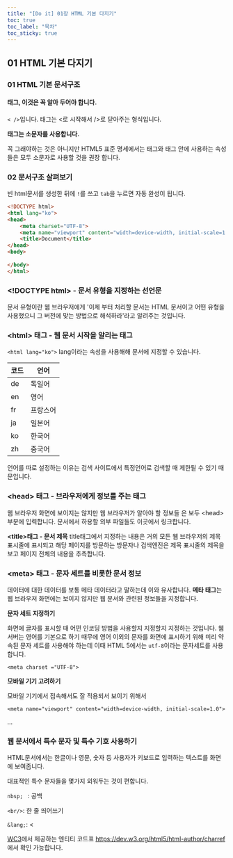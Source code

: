 ```yaml
---
title: "[Do it] 01장 HTML 기본 다지기"
toc: true
toc_label: "목차"
toc_sticky: true
---
```


## 01 HTML 기본 다지기

### 01 HTML 기본 문서구조

#### 태그, 이것은 꼭 알아 두어야 합니다.

`< />`입니다.  태그는 <로 시작해서 />로 닫아주는 형식입니다.

<span class="stt">**태그는 소문자를 사용합니다.**</span>

꼭 그래야하는 것은 아니지만 HTML5 표준 명세에서는 태그와 태그 안에 사용하는 속성들은 <span class="hlm">모두 소문자</span>로 사용할 것을 권장 합니다.

### 02 문서구조 살펴보기

빈 html문서를 생성한 뒤에 `!`를  쓰고 `tab`을 누르면 자동 완성이 됩니다.

```html
<!DOCTYPE html>
<html lang="ko">
<head>
    <meta charset="UTF-8">
    <meta name="viewport" content="width=device-width, initial-scale=1.0">
    <title>Document</title>
</head>
<body>
    
</body>
</html>
```

### \<!DOCTYPE html> - 문서 유형을 지정하는 선언문

문서 유형이란 웹 브라우저에게 '이제 부터 처리할 문서는 HTML 문서이고 어떤 유형을 사용했으니 그 버전에 맞는 방법으로 해석하라'라고 알려주는 것입니다.

### \<html> 태그 - 웹 문서 시작을 알리는 태그

`<html lang="ko">` lang이라는 속성을 사용해해 문서에 지정할 수 있습니다. 

| 코드 | 언어     |
| ---- | -------- |
| de   | 독일어   |
| en   | 영어     |
| fr   | 프랑스어 |
| ja   | 일본어   |
| ko   | 한국어   |
| zh   | 중국어   |

언어를 따로 설정하는 이유는 검색 사이트에서 특정언어로 검색할 때  제한될 수 있기 때문입니다.

### \<head> 태그 -  브라우저에게 정보를 주는 태그

웹 브라우저 화면에 보이지는 않지만  웹 브라우저가 알아야 할 정보들 은 보두 \<head> 부분에 입력합니다. 문서에서 하용할 외부 파일들도 이곳에서 링크합니다. 

**\<title>태그 - 문서 제목**
title태그에서 지정하는 내용은 거의 모든 웹 브라우저의 제목 표시줄에 표시되고 해당 페이지를 방문하는 방문자나 검색엔진은 제목 표시줄의 제목을 보고 페이지 전체의 내용을 추측합니다. 

### \<meta> 태그 - 문자 세트를 비롯한 문서 정보

<span class="hlm">데이터에 대한 데이터</span>를 보통 메타 데이터라고 말하는데 이와 유사합니다. **메타 태그**는 웹 브라우저 화면에는 보이지 않지만 웹 문서와 관련된 정보들을 지정합니다.

**문자 세트 지정하기**

화면에 글자를 표시할 때 어떤 인코딩 방법을 사용할지 지정할지 지정하는 것입니다. 웹 서버는 영어를 기본으로 하기 때무에 영어 이외의 문자를 화면에 표시하기 위해 미리 약속된 문자 세트를 사용해야 하는데 이때 HTML 5에서는  `utf-8`이라는 문자세트를 사용합니다.

`<meta charset ="UTF-8">`

**모바일 기기 고려하기**

모바일 기기에서 접속해서도 잘 적용되서 보이기 위해서

`<meta name="viewport" content="width=device-width, initial-scale=1.0">`

...

### 웹 문서에서 특수 문자 및 특수 기호 사용하기

HTML문서에서는 한글이나 영문, 숫자 등 사용자가 키보드로 입력하는 텍스트를 화면에 보여줍니다.

대표적인 특수 문자들을 몇가지 외워두는 것이 편합니다. 

`nbsp; ` : 공백

`<br/>`: 한 줄 띄어쓰기

`&lang;`: <

[WC3](www.w3c.org)에서 제공하는 엔티티 코드표 https://dev.w3.org/html5/html-author/charref 에서 확인 가능합니다.